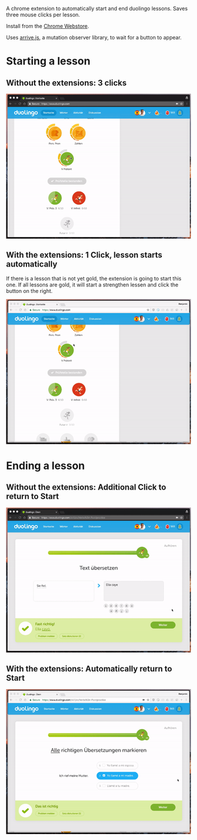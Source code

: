 A chrome extension to automatically start and end duolingo lessons. Saves three mouse clicks per lesson.

Install from the [Chrome Webstore](https://chrome.google.com/webstore/detail/duolingo-binge/fbmkgmcpggolmkdjjgmjeacpkefiddcp "Chrome Webstore").


Uses [arrive.js](https://github.com/uzairfarooq/arrive), a mutation observer library, to wait for a button to appear.


# Starting a lesson
## Without the extensions: 3 clicks

![Start a lesson without Duolingo Binge][start-without]

## With the extensions: 1 Click, lesson starts automatically

If there is a lesson that is not yet gold, the extension is going to start this one. If all lessons are gold, it will start a strengthen lessen and click the button on the right.

![Start a lesson with Duolingo Binge][start-with]

# Ending a lesson
## Without the extensions: Additional Click to return to Start

![End a lesson without Duolingo Binge][end-without]

## With the extensions: Automatically return to Start

![End a lesson with Duolingo Binge][end-with]


[start-without]: start-without.gif "Start a lesson without Duolingo Binge"
[start-with]: start-with.gif "Start a lesson with Duolingo Binge"
[end-without]: end-without.gif "End a lesson without Duolingo Binge"
[end-with]: end-with.gif "End a lesson with Duolingo Binge"